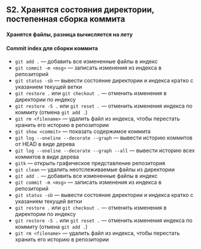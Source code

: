 ## S2. Хранятся состояния директории, постепенная сборка коммита
#### Хранятся файлы, разница вычисляется на лету
#### Commit index для сборки коммита
-  `git add .` — добавить все измененные файлы в индекс
-  `git commit -m <msg>` — записать изменения из индекса в репозиторий
-  `git status -sb` — вывести состояние директории и индекса кратко с указанием текущей ветки
-  `git restore .` или `git checkout .` — отменить изменения в директории по индексу
-  `git restore -S .` или `git reset .` — отменить изменения индекса по коммиту (отмена `git add .`)
-  `git rm <filename>` — удалить файл из индекса, чтобы перестать хранить его историю в репозитории
-  `git show <commit>` — показать содержимое коммита
-  `git log --oneline --decorate --graph` — вывести историю коммитов от HEAD в виде дерева
-  `git log --oneline --decorate --graph --all` — вывести историю всех коммитов в виде дерева
-  `gitk` — открыть графическое представление репозитория
-  `git clean` — удалить неотслеживаемые файлы из директории
- `git add .` — добавить все измененные файлы в индекс
- `git commit -m <msg>` — записать изменения из индекса в репозиторий
- `git status -sb` — вывести состояние директории и индекса кратко с указанием текущей ветки
- `git restore .` или `git checkout .` — отменить изменения в директории по индексу
- `git restore -S .` или `git reset .` — отменить изменения индекса по коммиту (отмена `git add .`)
- `git rm <filename>` — удалить файл из индекса, чтобы перестать хранить его историю в репозитории

